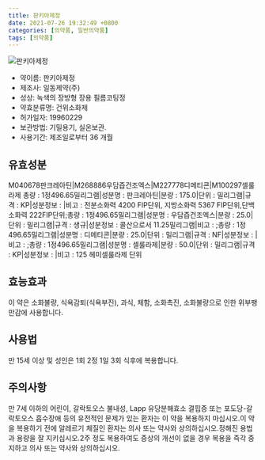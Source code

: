 ```yaml
---
title: 판키아제정
date: 2021-07-26 19:32:49 +0800
categories: [의약품, 일반의약품]
tags: [의약품]
---
```

![판키아제정](https://nedrug.mfds.go.kr/pbp/cmn/itemImageDownload/147427348400300168)

- 약이름: 판키아제정
- 제조사: 일동제약(주)
- 성상: 녹색의 장방형 장용 필름코팅정
- 약효분류명: 건위소화제
- 허가일자: 19960229
- 보관방법: 기밀용기, 실온보관.
- 사용기간: 제조일로부터 36 개월
## 유효성분
M040678판크레아틴|M268886우담즙건조엑스|M227778디메티콘|M100297셀룰라제
총량 : 1정496.65밀리그램|성분명 : 판크레아틴|분량 : 175.0|단위 : 밀리그램|규격 : KP|성분정보 : |비고 : 전분소화력 4200 FIP단위, 지방소화력 5367 FIP단위,단백소화력 222FIP단위;총량 : 1정496.65밀리그램|성분명 : 우담즙건조엑스|분량 : 25.0|단위 : 밀리그램|규격 : 생규|성분정보 : 콜산으로서 11.25밀리그램|비고 : ;총량 : 1정496.65밀리그램|성분명 : 디메티콘|분량 : 25.0|단위 : 밀리그램|규격 : NF|성분정보 : |비고 : ;총량 : 1정496.65밀리그램|성분명 : 셀룰라제|분량 : 50.0|단위 : 밀리그램|규격 : KP|성분정보 : |비고 : 125 헤미셀룰라제 단위
## 효능효과
이 약은 소화불량, 식욕감퇴(식욕부진), 과식, 체함, 소화촉진, 소화불량으로 인한 위부팽만감에 사용합니다.
## 사용법
만 15세 이상 및 성인은 1회 2정 1일 3회 식후에 복용합니다.
## 주의사항
만 7세 이하의 어린이, 갈락토오스 불내성, Lapp 유당분해효소 결핍증 또는 포도당-갈락토오스 흡수장애 등의 유전적인 문제가 있는 환자는 이 약을 복용하지 마십시오.이 약을 복용하기 전에 알레르기 체질인 환자는 의사 또는 약사와 상의하십시오.정해진 용법과 용량을 잘 지키십시오.2주 정도 복용하여도 증상의 개선이 없을 경우 복용을 즉각 중지하고 의사 또는 약사와 상의하십시오.
